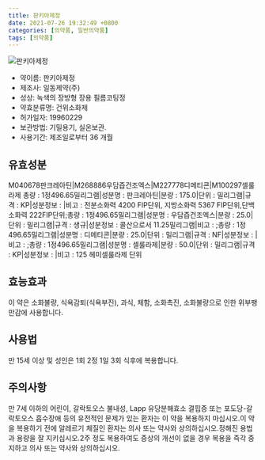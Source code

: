 ```yaml
---
title: 판키아제정
date: 2021-07-26 19:32:49 +0800
categories: [의약품, 일반의약품]
tags: [의약품]
---
```

![판키아제정](https://nedrug.mfds.go.kr/pbp/cmn/itemImageDownload/147427348400300168)

- 약이름: 판키아제정
- 제조사: 일동제약(주)
- 성상: 녹색의 장방형 장용 필름코팅정
- 약효분류명: 건위소화제
- 허가일자: 19960229
- 보관방법: 기밀용기, 실온보관.
- 사용기간: 제조일로부터 36 개월
## 유효성분
M040678판크레아틴|M268886우담즙건조엑스|M227778디메티콘|M100297셀룰라제
총량 : 1정496.65밀리그램|성분명 : 판크레아틴|분량 : 175.0|단위 : 밀리그램|규격 : KP|성분정보 : |비고 : 전분소화력 4200 FIP단위, 지방소화력 5367 FIP단위,단백소화력 222FIP단위;총량 : 1정496.65밀리그램|성분명 : 우담즙건조엑스|분량 : 25.0|단위 : 밀리그램|규격 : 생규|성분정보 : 콜산으로서 11.25밀리그램|비고 : ;총량 : 1정496.65밀리그램|성분명 : 디메티콘|분량 : 25.0|단위 : 밀리그램|규격 : NF|성분정보 : |비고 : ;총량 : 1정496.65밀리그램|성분명 : 셀룰라제|분량 : 50.0|단위 : 밀리그램|규격 : KP|성분정보 : |비고 : 125 헤미셀룰라제 단위
## 효능효과
이 약은 소화불량, 식욕감퇴(식욕부진), 과식, 체함, 소화촉진, 소화불량으로 인한 위부팽만감에 사용합니다.
## 사용법
만 15세 이상 및 성인은 1회 2정 1일 3회 식후에 복용합니다.
## 주의사항
만 7세 이하의 어린이, 갈락토오스 불내성, Lapp 유당분해효소 결핍증 또는 포도당-갈락토오스 흡수장애 등의 유전적인 문제가 있는 환자는 이 약을 복용하지 마십시오.이 약을 복용하기 전에 알레르기 체질인 환자는 의사 또는 약사와 상의하십시오.정해진 용법과 용량을 잘 지키십시오.2주 정도 복용하여도 증상의 개선이 없을 경우 복용을 즉각 중지하고 의사 또는 약사와 상의하십시오.
